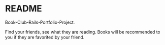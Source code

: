 # README

Book-Club-Rails-Portfolio-Project.

Find your friends, see what they are reading. Books will be recommended to you if they are favorited by your friend. 

